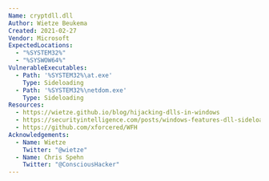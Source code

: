 ```yaml
---
Name: cryptdll.dll
Author: Wietze Beukema
Created: 2021-02-27
Vendor: Microsoft
ExpectedLocations:
  - "%SYSTEM32%"
  - "%SYSWOW64%"
VulnerableExecutables:
  - Path: '%SYSTEM32%\at.exe'
    Type: Sideloading
  - Path: '%SYSTEM32%\netdom.exe'
    Type: Sideloading
Resources:
  - https://wietze.github.io/blog/hijacking-dlls-in-windows
  - https://securityintelligence.com/posts/windows-features-dll-sideloading/
  - https://github.com/xforcered/WFH
Acknowledgements:
  - Name: Wietze
    Twitter: "@wietze"
  - Name: Chris Spehn
    Twitter: "@ConsciousHacker"
---
```


